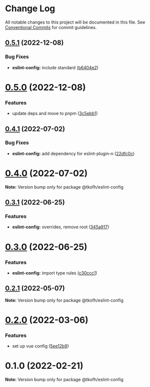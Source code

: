 # Change Log

All notable changes to this project will be documented in this file.
See [Conventional Commits](https://conventionalcommits.org) for commit guidelines.

## [0.5.1](https://github.com/tkofh/eslint-config/compare/@tkofh/eslint-config@0.5.0...@tkofh/eslint-config@0.5.1) (2022-12-08)


### Bug Fixes

* **eslint-config:** include standard ([b6404e2](https://github.com/tkofh/eslint-config/commit/b6404e22567f738c4c2278135e88ef73bef5eea4))





# [0.5.0](https://github.com/tkofh/eslint-config/compare/@tkofh/eslint-config@0.4.1...@tkofh/eslint-config@0.5.0) (2022-12-08)


### Features

* update deps and move to pnpm ([3c5ebb1](https://github.com/tkofh/eslint-config/commit/3c5ebb11d508b17870e6eaf98b305fc73fcf16ad))





## [0.4.1](https://github.com/tkofh/eslint-config/compare/@tkofh/eslint-config@0.4.0...@tkofh/eslint-config@0.4.1) (2022-07-02)


### Bug Fixes

* **eslint-config:** add dependency for eslint-plugin-n ([22dfc0c](https://github.com/tkofh/eslint-config/commit/22dfc0c9d15a13d99e91c51bf352e5f7ca3723fb))





# [0.4.0](https://github.com/tkofh/eslint-config/compare/@tkofh/eslint-config@0.3.1...@tkofh/eslint-config@0.4.0) (2022-07-02)

**Note:** Version bump only for package @tkofh/eslint-config





## [0.3.1](https://github.com/tkofh/eslint-config/compare/@tkofh/eslint-config@0.3.0...@tkofh/eslint-config@0.3.1) (2022-06-25)


### Features

* **eslint-config:** overrides, remove root ([345a917](https://github.com/tkofh/eslint-config/commit/345a917868b9db6c1ffc3aff3f77740d507547c1))





# [0.3.0](https://github.com/tkofh/eslint-config/compare/@tkofh/eslint-config@0.2.1...@tkofh/eslint-config@0.3.0) (2022-06-25)


### Features

* **eslint-config:** import type rules ([c30ccc1](https://github.com/tkofh/eslint-config/commit/c30ccc1cf201a1a3618450a2c2976c2d6bf7b0f1))





## [0.2.1](https://github.com/tkofh/eslint-config/compare/@tkofh/eslint-config@0.2.0...@tkofh/eslint-config@0.2.1) (2022-05-07)

**Note:** Version bump only for package @tkofh/eslint-config





# [0.2.0](https://github.com/tkofh/eslint-config/compare/@tkofh/eslint-config@0.1.0...@tkofh/eslint-config@0.2.0) (2022-03-06)


### Features

* set up vue config ([5ee12b9](https://github.com/tkofh/eslint-config/commit/5ee12b95fbcc16dcefb72e2236faa17a477cc0d9))





# 0.1.0 (2022-02-21)

**Note:** Version bump only for package @tkofh/eslint-config
